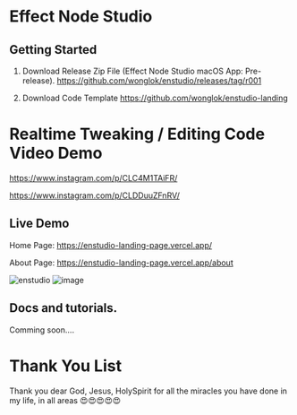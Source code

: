 # Effect Node Studio

## Getting Started

1. Download Release Zip File (Effect Node Studio macOS App: Pre-release).
   https://github.com/wonglok/enstudio/releases/tag/r001

2. Download Code Template
   https://github.com/wonglok/enstudio-landing

# Realtime Tweaking / Editing Code Video Demo

https://www.instagram.com/p/CLC4M1TAiFR/

https://www.instagram.com/p/CLDDuuZFnRV/

## Live Demo

Home Page:
https://enstudio-landing-page.vercel.app/

About Page:
https://enstudio-landing-page.vercel.app/about


![enstudio](https://user-images.githubusercontent.com/4082826/107441562-67fbda80-6b70-11eb-8433-868a7a65f78d.png)
![image](https://user-images.githubusercontent.com/4082826/107439934-cf645b00-6b6d-11eb-82fc-3c9c666d34b6.png)

## Docs and tutorials.

Comming soon....

# Thank You List

Thank you dear God, Jesus, HolySpirit for all the miracles you have done in my life, in all areas 😍😍😍😍😍

